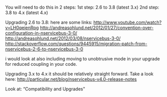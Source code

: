 You will need to do this in 2 steps: 
1st step: 2.6 to 3.8 (latest 3.x) 
2nd step: 3.8 to 4.x (latest 4.x)

Upgrading 2.6 to 3.8:
here are some links:
http://www.youtube.com/watch?v=LH0qeienRpg
http://andreasohlund.net/2012/01/27/convention-over-configuration-in-nservicebus-3-0/
http://andreasohlund.net/2012/03/08/nservicebus-3-0/
http://stackoverflow.com/questions/9445915/migration-patch-from-nservicebus-2-6-to-nservicebus-3-0

i would look at also including moving to unobtrusive mode in your upgrade for reduced coupling in your code.

Upgrading 3.x to 4.x it should be relatively straight forward. Take a look here: 
http://particular.net/blog/nservicebus-v4.0-release-notes

Look at: “Compatibility and Upgrades"
